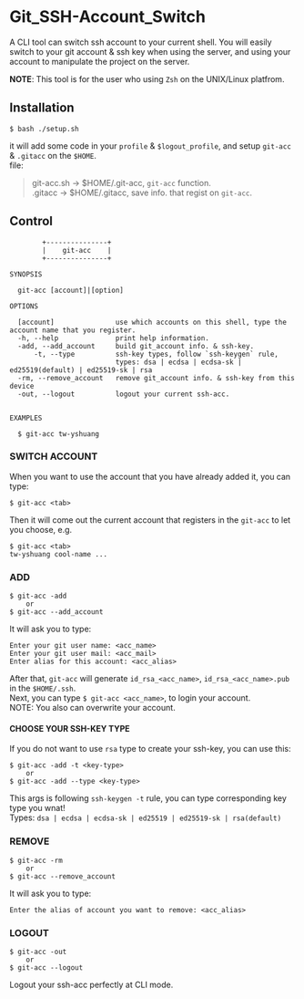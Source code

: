 # Git_SSH-Account_Switch
A CLI tool can switch ssh account to your current shell. You will easily switch to your git account & ssh key when using the server, and using your account to manipulate the project on the server.

**NOTE**: This tool is for the user who using `Zsh` on the UNIX/Linux platfrom.
## Installation
```shell
$ bash ./setup.sh
```
it will add some code in your `profile` & `$logout_profile`, and setup `git-acc` & `.gitacc` on the `$HOME`. \
file:
> git-acc.sh -> $HOME/.git-acc, `git-acc` function.\
> .gitacc   -> $HOME/.gitacc, save info. that regist on `git-acc`.
## Control
```shell
        +---------------+
        |    git-acc    |
        +---------------+

SYNOPSIS

  git-acc [account]|[option]

OPTIONS

  [account]               use which accounts on this shell, type the account name that you register.
  -h, --help              print help information.
  -add, --add_account     build git_account info. & ssh-key.
      -t, --type          ssh-key types, follow `ssh-keygen` rule,
                          types: dsa | ecdsa | ecdsa-sk | ed25519(default) | ed25519-sk | rsa
  -rm, --remove_account   remove git_account info. & ssh-key from this device
  -out, --logout          logout your current ssh-acc.


EXAMPLES

  $ git-acc tw-yshuang
```

### SWITCH ACCOUNT
When you want to use the account that you have already added it, you can type:
```shell
$ git-acc <tab>
```
Then it will come out the current account that registers in the `git-acc` to let you choose, e.g.
```shell
$ git-acc <tab>
tw-yshuang cool-name ...
```

### ADD
```shell
$ git-acc -add
    or
$ git-acc --add_account
```
It will ask you to type:
```shell
Enter your git user name: <acc_name>
Enter your git user mail: <acc_mail>
Enter alias for this account: <acc_alias>
```
After that, `git-acc` will generate `id_rsa_<acc_name>`, `id_rsa_<acc_name>.pub` in the `$HOME/.ssh`. \
Next, you can type `$ git-acc <acc_name>`, to login your account.\
NOTE: You also can overwrite your account.

#### **CHOOSE YOUR SSH-KEY TYPE**
If you do not want to use `rsa` type to create your ssh-key, you can use this:
```shell
$ git-acc -add -t <key-type>
    or
$ git-acc -add --type <key-type>
```
This args is following `ssh-keygen -t` rule, you can type corresponding key type you wnat! \
Types: `dsa | ecdsa | ecdsa-sk | ed25519 | ed25519-sk | rsa(default)`

### REMOVE
```shell
$ git-acc -rm
    or
$ git-acc --remove_account
```
It will ask you to type:
```shell
Enter the alias of account you want to remove: <acc_alias>
```

### LOGOUT
```shell
$ git-acc -out
    or
$ git-acc --logout    
```
Logout your ssh-acc perfectly at CLI mode.
